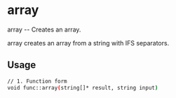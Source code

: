 # array
array -- Creates an array.

array creates an array from a string with IFS separators.

## Usage
```sh
// 1. Function form
void func::array(string[]* result, string input)
```

